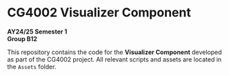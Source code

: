 # CG4002 Visualizer Component

**AY24/25 Semester 1**  
**Group B12**

This repository contains the code for the **Visualizer Component** developed as part of the CG4002 project. All relevant scripts and assets are located in the `Assets` folder.
